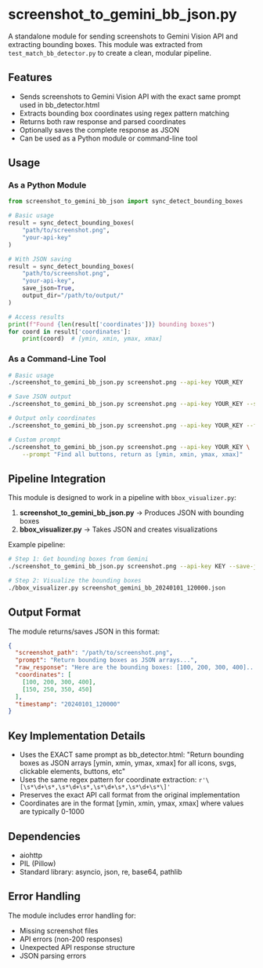 # screenshot_to_gemini_bb_json.py

A standalone module for sending screenshots to Gemini Vision API and extracting bounding boxes. This module was extracted from `test_match_bb_detector.py` to create a clean, modular pipeline.

## Features

- Sends screenshots to Gemini Vision API with the exact same prompt used in bb_detector.html
- Extracts bounding box coordinates using regex pattern matching
- Returns both raw response and parsed coordinates
- Optionally saves the complete response as JSON
- Can be used as a Python module or command-line tool

## Usage

### As a Python Module

```python
from screenshot_to_gemini_bb_json import sync_detect_bounding_boxes

# Basic usage
result = sync_detect_bounding_boxes(
    "path/to/screenshot.png",
    "your-api-key"
)

# With JSON saving
result = sync_detect_bounding_boxes(
    "path/to/screenshot.png",
    "your-api-key",
    save_json=True,
    output_dir="/path/to/output/"
)

# Access results
print(f"Found {len(result['coordinates'])} bounding boxes")
for coord in result['coordinates']:
    print(coord)  # [ymin, xmin, ymax, xmax]
```

### As a Command-Line Tool

```bash
# Basic usage
./screenshot_to_gemini_bb_json.py screenshot.png --api-key YOUR_KEY

# Save JSON output
./screenshot_to_gemini_bb_json.py screenshot.png --api-key YOUR_KEY --save-json

# Output only coordinates
./screenshot_to_gemini_bb_json.py screenshot.png --api-key YOUR_KEY --format coords

# Custom prompt
./screenshot_to_gemini_bb_json.py screenshot.png --api-key YOUR_KEY \
    --prompt "Find all buttons, return as [ymin, xmin, ymax, xmax]"
```

## Pipeline Integration

This module is designed to work in a pipeline with `bbox_visualizer.py`:

1. **screenshot_to_gemini_bb_json.py** → Produces JSON with bounding boxes
2. **bbox_visualizer.py** → Takes JSON and creates visualizations

Example pipeline:
```bash
# Step 1: Get bounding boxes from Gemini
./screenshot_to_gemini_bb_json.py screenshot.png --api-key KEY --save-json

# Step 2: Visualize the bounding boxes
./bbox_visualizer.py screenshot_gemini_bb_20240101_120000.json
```

## Output Format

The module returns/saves JSON in this format:
```json
{
  "screenshot_path": "/path/to/screenshot.png",
  "prompt": "Return bounding boxes as JSON arrays...",
  "raw_response": "Here are the bounding boxes: [100, 200, 300, 400]...",
  "coordinates": [
    [100, 200, 300, 400],
    [150, 250, 350, 450]
  ],
  "timestamp": "20240101_120000"
}
```

## Key Implementation Details

- Uses the EXACT same prompt as bb_detector.html: "Return bounding boxes as JSON arrays [ymin, xmin, ymax, xmax] for all icons, svgs, clickable elements, buttons, etc"
- Uses the same regex pattern for coordinate extraction: `r'\[\s*\d+\s*,\s*\d+\s*,\s*\d+\s*,\s*\d+\s*\]'`
- Preserves the exact API call format from the original implementation
- Coordinates are in the format [ymin, xmin, ymax, xmax] where values are typically 0-1000

## Dependencies

- aiohttp
- PIL (Pillow)
- Standard library: asyncio, json, re, base64, pathlib

## Error Handling

The module includes error handling for:
- Missing screenshot files
- API errors (non-200 responses)
- Unexpected API response structure
- JSON parsing errors